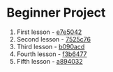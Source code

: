 # Beginner Project
1. First lesson - [e7e5042](https://github.com/antonpv1992/mysite.local/commit/e7e5042616756191c109ac3f9fe2e19cec433a4a)
2. Second lesson - [7525c76](https://github.com/antonpv1992/mysite.local/commit/7525c76a3cf204b0961b975c3e3e939d2523ab17)
3. Third lesson - [b090acd](https://github.com/antonpv1992/mysite.local/commit/b090acdbf2ad21180ea1eba313aee964aaf79c25)
4. Fourth lesson - [f3b6477](https://github.com/antonpv1992/mysite.local/commit/f3b647759f5913f446e495ac87a9b727abbfe764)
5. Fifth lesson - [a894032](https://github.com/antonpv1992/mysite.local/commit/a894032f7d38cfe8bdf0a3c08ff8e49c6ec0206c)